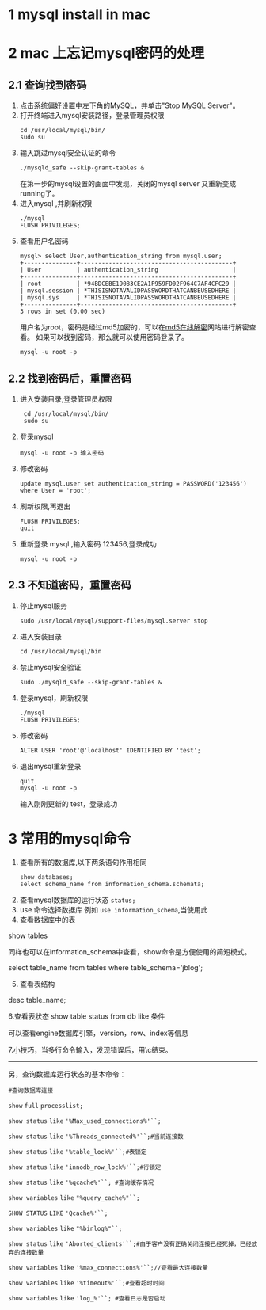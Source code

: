 # 1 mysql install in mac
# 2 mac 上忘记mysql密码的处理
## 2.1 查询找到密码
1. 点击系统偏好设置中左下角的MySQL，并单击"Stop MySQL Server"。
2. 打开终端进入mysql安装路径，登录管理员权限
	```
	cd /usr/local/mysql/bin/
	sudo su
	``` 
3. 输入跳过mysql安全认证的命令 
	```
	./mysqld_safe --skip-grant-tables &
	```
	在第一步的mysql设置的画面中发现，关闭的mysql server 又重新变成running了。
4. 进入mysql ,并刷新权限
	```
	./mysql
	FLUSH PRIVILEGES;
	```
5. 查看用户名密码
	```
	mysql> select User,authentication_string from mysql.user;
	+---------------+-------------------------------------------+
	| User          | authentication_string                     |
	+---------------+-------------------------------------------+
	| root          | *94BDCEBE19083CE2A1F959FD02F964C7AF4CFC29 |
	| mysql.session | *THISISNOTAVALIDPASSWORDTHATCANBEUSEDHERE |
	| mysql.sys     | *THISISNOTAVALIDPASSWORDTHATCANBEUSEDHERE |
	+---------------+-------------------------------------------+
	3 rows in set (0.00 sec)
	```
	用户名为root，密码是经过md5加密的，可以在[md5在线解密](https://www.cmd5.com)网站进行解密查看。
	如果可以找到密码，那么就可以使用密码登录了。
	```
	mysql -u root -p
	```
## 2.2 找到密码后，重置密码
1. 进入安装目录,登录管理员权限
	```
	 cd /usr/local/mysql/bin/
	 sudo su 
	```
2. 登录mysql  
	```
	mysql -u root -p 输入密码 
	```

3. 修改密码
	```
	update mysql.user set authentication_string = PASSWORD('123456') where User = 'root';
	```
4. 刷新权限,再退出
	```
	FLUSH PRIVILEGES;
	quit 
	```

5. 重新登录 mysql ,输入密码 123456,登录成功
	```
	mysql -u root -p 
	```
## 2.3 不知道密码，重置密码

1. 停止mysql服务 
	```
	sudo /usr/local/mysql/support-files/mysql.server stop
	```
2. 进入安装目录 
	```
	cd /usr/local/mysql/bin
	```

3. 禁止mysql安全验证  
	```
	sudo ./mysqld_safe --skip-grant-tables &
	```
4. 登录mysql，刷新权限
	```
	./mysql
	FLUSH PRIVILEGES;
	```
5. 修改密码 
	```
	ALTER USER 'root'@'localhost' IDENTIFIED BY 'test';
	```

6. 退出mysql重新登录 
	```
	quit
	mysql -u root -p
	```
	 输入刚刚更新的 test，登录成功
# 3 常用的mysql命令
1. 查看所有的数据库,以下两条语句作用相同
	```
	show databases;
	select schema_name from information_schema.schemata;
	```
3. 查看mysql数据库的运行状态  `status;`
3. use 命令选择数据库 例如 `use information_schema`,当使用此
4. 查看数据库中的表

show tables

同样也可以在information_schema中查看，show命令是方便使用的简短模式。

select table_name from tables where table_schema='jblog';

5. 查看表结构

desc table_name;

6.查看表状态 show table status from db like 条件

可以查看engine数据库引擎，version，row、index等信息

7.小技巧，当多行命令输入，发现错误后，用\c结束。

-------------------------------------------------------------

另，查询数据库运行状态的基本命令：

`#查询数据库连接`

`show` `full` `processlist;`

`show status` `like` `'%Max_used_connections%'``;`

`show status` `like` `'%Threads_connected%'``;#当前连接数`

`show status` `like` `'%table_lock%'``;#表锁定`

`show status` `like` `'innodb_row_lock%'``;#行锁定`

`show status` `like` `'%qcache%'``; #查询缓存情况`

`show variables` `like` `"%query_cache%"``;`

`SHOW STATUS` `LIKE` `'Qcache%'``;`

`show variables` `like` `"%binlog%"``;`

`show status` `like` `'Aborted_clients'``;#由于客户没有正确关闭连接已经死掉，已经放弃的连接数量`

`show variables` `like` `'%max_connections%'``;//查看最大连接数量`

`show variables` `like` `'%timeout%'``;#查看超时时间`

`show variables` `like` `'log_%'``; #查看日志是否启动`
	 

<!--stackedit_data:
eyJoaXN0b3J5IjpbLTE3NTI4Nzk4MSwxOTg5NDY0NTQ5LDI0MT
g0NzczMywyNTI3OTUyNTQsLTE4NTM4NDY2ODMsLTcxOTEyNjU4
MywtMjAzNzQ5NTgyMywtMTU1MDgyMjE4MywtMTg0MjM5Njg1NC
w0OTA1MjY0OTJdfQ==
-->
